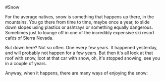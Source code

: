 #Snow

For the average natives, snow is something that happens up there, in the mountains. You go there from time to time, maybe once a year, to slide down slopes using plastics or ashtrays or something equally dangerous. Sometimes just to lounge off in one of the incredibly expensive ski resort cafés of Sierra Nevada.

But down here? Not so often. One every few years. It happened yesterday, and will probably not happen for a few years. But then it's all look at that roof with snow, loot at that car with snow, oh, it's stopped snowing, see you in a couple of years.

Anyway, when it happens, there are many ways of enjoying the snow:
